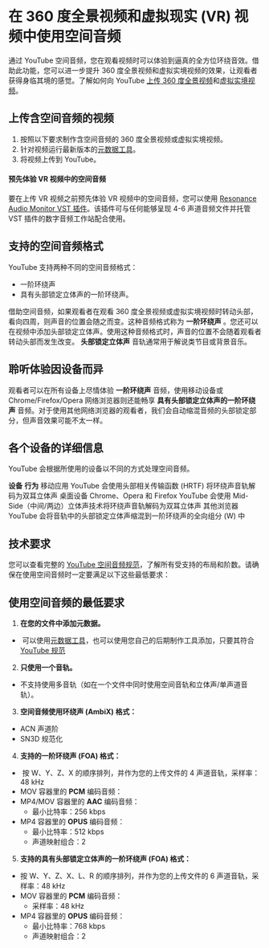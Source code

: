 # 在 360 度全景视频和虚拟现实 (VR) 视频中使用空间音频

通过 YouTube 空间音频，您在观看视频时可以体验到逼真的全方位环绕音效。借助此功能，您可以进一步提升 360 度全景视频和虚拟实境视频的效果，让观看者获得身临其境的感觉。了解如何向 YouTube [上传 360 度全景视频](https://support.google.com/youtube/answer/6178631)和[虚拟实境视频](https://support.google.com/youtube/answer/6316263)。

## 上传含空间音频的视频

1. 按照以下要求制作含空间音频的 360 度全景视频或虚拟实境视频。
2. 针对视频运行最新版本的[元数据工具](https://github.com/google/spatial-media/releases/latest)。
3. 将视频上传到 YouTube。

#### 预先体验 VR 视频中的空间音频

要在上传 VR 视频之前预先体验 VR 视频中的空间音频，您可以使用 [Resonance Audio Monitor VST 插件](https://developers.google.com/resonance-audio/develop/vst-monitor/getting-started)。该插件可与任何能够呈现 4-6 声道音频文件并托管 VST 插件的数字音频工作站配合使用。

## 支持的空间音频格式

YouTube 支持两种不同的空间音频格式：

* 一阶环绕声
* 具有头部锁定立体声的一阶环绕声。

借助空间音频，如果观看者在观看 360 度全景视频或虚拟实境视频时转动头部，看向四周，则声音的位置会随之而变。这种音频格式称为 **一阶环绕声** 。您还可以在视频中添加头部锁定立体声。使用这种音频格式时，声音的位置不会随着观看者转动头部而发生改变。 **头部锁定立体声** 音轨通常用于解说类节目或背景音乐。

## 聆听体验因设备而异

观看者可以在所有设备上尽情体验 **一阶环绕声** 音频，使用移动设备或 Chrome/Firefox/Opera 网络浏览器则还能畅享 **具有头部锁定立体声的一阶环绕声** 音频。对于使用其他网络浏览器的观看者，我们会自动缩混音频的头部锁定部分，但声音效果可能不太一样。

## 各个设备的详细信息

YouTube 会根据所使用的设备以不同的方式处理空间音频。

**设备** **行为**
移动应用 YouTube 会使用头部相关传输函数 (HRTF) 将环绕声音轨解码为双耳立体声
桌面设备 Chrome、Opera 和 Firefox YouTube 会使用 Mid-Side（中间/两边）立体声技术将环绕声音轨解码为双耳立体声
其他浏览器 YouTube 会将音轨中的头部锁定立体声缩混到一阶环绕声的全向组分 (W) 中

## 技术要求

您可以查看完整的 [YouTube 空间音频规范](https://github.com/google/spatial-media/blob/master/docs/spatial-audio-rfc.md)，了解所有受支持的布局和阶数。请确保在使用空间音频时一定要满足以下这些最低要求：

## 使用空间音频的最低要求

1. **在您的文件中添加元数据。**
  * **​​** 可以使用[元数据工具](https://github.com/google/spatial-media/releases/latest)，也可以使用您自己的后期制作工具添加，只要其符合 [YouTube 规范](https://github.com/google/spatial-media/blob/master/docs/spatial-audio-rfc.md)
2. **只使用一个音轨。**
  * **​​** 不支持使用多音轨（如在一个文件中同时使用空间音轨和立体声/单声道音轨）。
3. **空间音频使用环绕声 (AmbiX) 格式：**
  * ACN 声道阶
  * SN3D 规范化
4. **支持的一阶环绕声 (FOA) 格式：**
  * **​​** 按 W、Y、Z、X 的顺序排列，并作为您的上传文件的 4 声道音轨，采样率：48 kHz
  * MOV 容器里的  **PCM**  编码音频：
  * MP4/MOV 容器里的  **AAC**  编码音频：
    * 最小比特率：256 kbps
  * MP4 容器里的  **OPUS**  编码音频：
    * 最小比特率：512 kbps
    * 声道映射组合：2
5. **支持的具有头部锁定立体声的一阶环绕声 (FOA) 格式：**
  * 按 W、Y、Z、X、L、R 的顺序排列，并作为您的上传文件的 6 声道音轨，采样率：48 kHz
  * MOV 容器里的  **PCM**  编码音频：
    * 采样率：48 kHz
  * MP4 容器里的  **OPUS**  编码音频：
    * 最小比特率：768 kbps
    * 声道映射组合：2